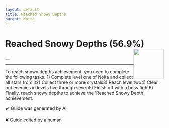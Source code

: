 ```yaml
---
layout: default
title: Reached Snowy Depths
parent: Noita
---
```


# Reached Snowy Depths (56.9%) <img style="float: right;" src="https://cdn.cloudflare.steamstatic.com/steamcommunity/public/images/apps/881100/84d2845edbfe01a27b855f235023d7ea5f3e770a.jpg" width="96" height="96">

__

***

To reach snowy depths achievement, you need to complete the following tasks. 1) Complete level one of Noita and collect all stars from it2) Collect three or more crystals3) Reach level two4) Clear out enemies in levels five through seven5) Finish off with a boss fight6) Finally, reach snowy depths to achieve the 'Reached Snowy Depth' achievement.


:heavy_check_mark: Guide was generated by AI

:x: Guide edited by a human